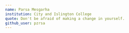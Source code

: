 ```yaml
---
name: Parsa Mesgarha
institution: City and Islington College
quote: Don't be afraid of making a change in yourself.
github_user: pzrsa
---
```


